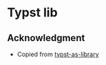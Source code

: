 # Typst lib

## Acknowledgment

- Copied from [typst-as-library](https://github.com/tfachmann/typst-as-library?tab=readme-ov-file)
